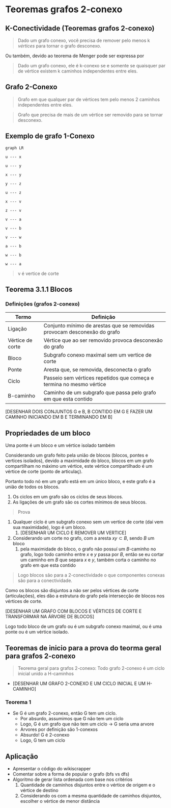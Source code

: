 # Teoremas grafos 2-conexo

## K-Conectividade (Teoremas grafos 2-conexo)

> Dado um grafo conexo, você precisa de remover pelo menos k *vértices* para tornar o grafo desconexo.

Ou também, devido ao teorema de Menger pode ser expressa por

> Dado um grafo conexo, ele é k-conexo se e somente se quaisquer par de vértice existem k caminhos independentes entre eles.

## Grafo 2-Conexo

> Grafo em que qualquer par de vértices tem pelo menos 2 caminhos independentes entre eles.

> Grafo que precisa de mais de um vértice ser removido para se tornar desconexo.

## Exemplo de grafo 1-Conexo

```mermaid
graph LR

u --- x

u --- y

x --- y

y --- z

u --- z

x --- v

z --- v

v --- a

v --- b

v --- w

a --- b

w --- b

w --- a
```

> v é vertice de corte

## Teorema 3.1.1 Blocos

### Definições (grafos 2-conexo)

| Termo            | Definição                                                                |
| ---------------- | ------------------------------------------------------------------------ |
| Ligação          | Conjunto mínimo de arestas que se removidas provocam desconexão do grafo |
| Vértice de corte | Vértice que ao ser removido provoca desconexão do grafo                  |
| Bloco            | Subgrafo conexo maximal sem um vertice de corte                          |
| Ponte            | Aresta que, se removida, desconecta o grafo                              |
| Ciclo            | Passeio sem vértices repetidos que começa e termina no mesmo vértice     |
| B-caminho        | Caminho de um subgrafo que passa pelo grafo em que esta contido          |

[DESENHAR DOIS CONJUNTOS G e B, B CONTIDO EM G E FAZER UM CAMINHO INICIANDO EM B E TERMINANDO EM B]

## Propriedades de um bloco

Uma ponte é um bloco e um vértice isolado também

Considerando um grafo feito pela união de blocos (blocos, pontes e vertices isolados), devido a maximidade do bloco, blocos em um grafo compartilham no máximo um vértice, este vértice compartilhado é um vértice de corte (ponto de articulaç).

Portanto todo nó em um grafo está em um único bloco, e este grafo é a união de todos os blocos.

1. Os ciclos em um grafo são os ciclos de seus blocos.
2. As ligações de um grafo são os cortes mínimos de seus blocos.

> Prova

1. Qualquer ciclo é um subgrafo conexo sem um vertice de corte (dai vem sua maximidade), logo é um bloco.
   1. [DESENHAR UM CICLO E REMOVER UM VERTICE]
2. Considerando um corte no grafo, com a aresta $xy \subset B$, sendo $B$ um bloco
   1. pela maximidade do bloco, o grafo não possuí um $B$-caminho no grafo, logo todo caminho entre $x$ e $y$ passa por $B$, então se eu cortar um caminho em $B$ que separa $x$ e $y$, também corta o caminho no grafo em que esta contido

> Logo blocos são para a 2-conectividade o que componentes conexas são para a conectividade.

Como os blocos são disjuntos a não ser pelos  vértices de corte (articulações), eles dão a estrutura do grafo pela intersecção de blocos nos vértices de corte.

[DESENHAR UM GRAFO COM BLOCOS E VÉRTICES DE CORTE E TRANSFORMAR NA ÁRVORE DE BLOCOS]

Logo todo bloco de um grafo ou é um subgrafo conexo maximal, ou é uma ponte ou é um vértice isolado.

## Teoremas de inicio para a prova do teorma geral para grafos 2-conexo

> Teorema geral para grafos 2-conexo: Todo grafo 2-conexo é um ciclo inicial unido a H-caminhos

- [DESENHAR UM GRAFO 2-CONEXO E UM CICLO INICIAL E UM H-CAMINHO]

### Teorema 1

- Se G é um grafo 2-conexo, então G tem um ciclo.
  - Por absurdo, assumimos que G não tem um ciclo
  - Logo, G é um grafo que não tem um ciclo -> G seria uma arvore
  - Arvores por definição são 1-conexos
  - Absurdo! G é 2-conexo
  - Logo, G tem um ciclo

## Aplicação

- Apresentar o código do wikiscrapper
- Comentar sobre a forma de popular o grafo (bfs vs dfs)
- Algoritmo de gerar lista ordenada com base nos critérios
  1. Quantidade de caminhos disjuntos entre o vértice de origem e o vértice de destino
  2. Considerando os com a mesma quantidade de caminhos disjuntos, escolher o vértice de menor distância
